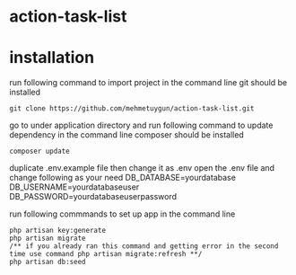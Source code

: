 # action-task-list

# installation

run following command to import project in the command line
git should be installed
```
git clone https://github.com/mehmetuygun/action-task-list.git
```

go to under application directory and
run following command to update dependency in the command line
composer should be installed
```
composer update
```
duplicate .env.example file then change it as .env
open the .env file and change following as your need
DB_DATABASE=yourdatabase
DB_USERNAME=yourdatabaseuser
DB_PASSWORD=yourdatabaseuserpassword

run following commmands to set up app in the command line
```
php artisan key:generate
php artisan migrate
/** if you already ran this command and getting error in the second time use command php artisan migrate:refresh **/
php artisan db:seed
```
